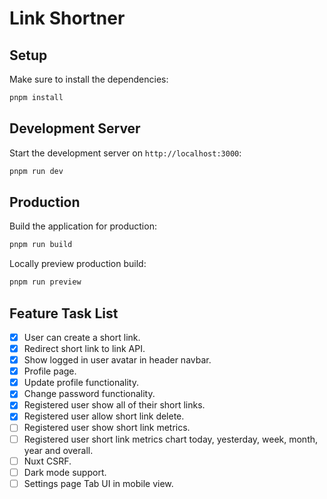 # Link Shortner

## Setup

Make sure to install the dependencies:

```bash
pnpm install
```

## Development Server

Start the development server on `http://localhost:3000`:

```bash
pnpm run dev
```

## Production

Build the application for production:

```bash
pnpm run build
```

Locally preview production build:

```bash
pnpm run preview
```

## Feature Task List

- [x] User can create a short link.
- [x] Redirect short link to link API.
- [x] Show logged in user avatar in header navbar.
- [x] Profile page.
- [x] Update profile functionality.
- [x] Change password functionality.
- [x] Registered user show all of their short links.
- [x] Registered user allow short link delete.
- [ ] Registered user show short link metrics.
- [ ] Registered user short link metrics chart today, yesterday, week, month, year and overall.
- [ ] Nuxt CSRF.
- [ ] Dark mode support.
- [ ] Settings page Tab UI in mobile view.
